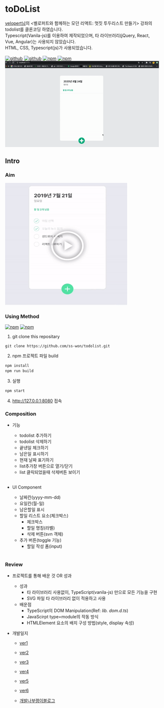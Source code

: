 # toDoList
[velopert님](https://velopert.com/)의 <벨로퍼트와 함께하는 모던 리액트: 멋짓 투두리스트 만들기> 강좌의 todolist를 클론코딩 하였습니다.<br>
Typescript(Vanila-js)를 이용하여 제작되었으며, 타 라이브러리(jQuery, React, Vue, Angular)는 사용되지 않았습니다.<br>
HTML, CSS, Typescript(js)가 사용되었습니다.
<br/><br/>
[![github](https://img.shields.io/github/v/tag/ss-won/todolist?color=green)]()
[![github](https://img.shields.io/github/languages/top/ss-won/todolist)]()
[![npm](https://img.shields.io/github/languages/code-size/ss-won/todolist?color=yellow)]()
[![npm](https://img.shields.io/github/last-commit/ss-won/todolist?color=pink)]()
<img src="result.gif" width="800px">

## Intro

### Aim
<img src="aim.gif" width="400px" height="400px" alt="목표예시"></img>
</br>

### Using Method
[![npm](https://img.shields.io/static/v1?label=npm&message=v6.14.5&color=orange)]()
[![npm](https://img.shields.io/static/v1?label=typescript&message=v4.0.2&color=<COLOR>)]()
1.  git clone this repositary
```code
git clone https://github.com/ss-won/todolist.git
```
2. npm 프로젝트 파일 build
```bash
npm install
npm run build
```
3. 실행
```bash
npm start
```
4. http://127.0.0.1:8080 접속

### Composition
* 기능
    * todolist 추가하기
    * todolist 삭제하기
    * 끝낸일 체크하기
    * 남은일 표시하기
    * 현재 날짜 표기하기
    * list추가창 버튼으로 열기/닫기
    * list 클릭되었을때 삭제버튼 보이기
    <br>

* UI Component
    * 날짜칸(yyyy-mm-dd)
    * 요일칸(월-일)
    * 남은할일 표시
    * 할일 리스트 요소(체크박스)
        * 체크박스
        * 할일 명칭(라벨)
        * 삭제 버튼(svn 객체)
    * 추가 버튼(toggle 기능)
        * 할일 작성 폼(input)
    <br>

### Review
* 프로젝트를 통해 배운 것 OR 성과
    * 성과
        * 타 라이브러리 사용없이, TypeScript(vanila-js) 만으로 모든 기능을 구현
        * SVG 파일 타 라이브러리 없이 적용하고 사용
    * 배운점
        * TypeScript의 DOM Manipulation(Ref: _lib.  dom.d.ts_)
        * JavaScirpt type=module의 작동 방식
        * HTMLElement 요소의 배치 구성 방법(style,  display 속성)
    
* 개발일지
    * [ver1](https://github.com/ss-won/todolist/tree/ver1.3/diary)
    * [ver2](https://github.com/ss-won/todolist/blob/ver2.0/diary)
    * [ver3](https://github.com/ss-won/todolist/blob/ver3.1/diary)
    * [ver4](https://github.com/ss-won/todolist/blob/ver4.1/diary)
    * [ver5](https://github.com/ss-won/todolist/blob/ver5.2/diary)
    * [ver6](https://github.com/ss-won/todolist/blob/ver6.0/diary)
    
    * [개발나부랭이블로그](https://blog.naver.com/PostList.nhn?blogId=j_wish_&from=postList&categoryNo=6)
   

